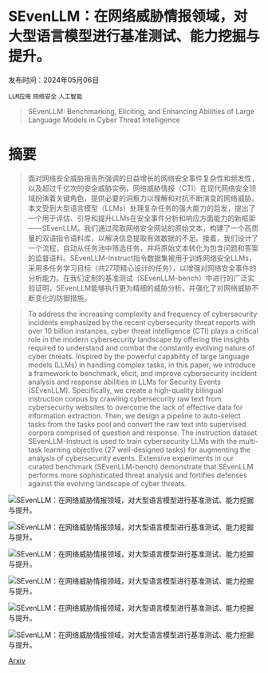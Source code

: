 # SEvenLLM：在网络威胁情报领域，对大型语言模型进行基准测试、能力挖掘与提升。

发布时间：2024年05月06日

`LLM应用` `网络安全` `人工智能`

> SEvenLLM: Benchmarking, Eliciting, and Enhancing Abilities of Large Language Models in Cyber Threat Intelligence

# 摘要

> 面对网络安全威胁报告所强调的日益增长的网络安全事件复杂性和频发性，以及超过千亿次的安全威胁实例，网络威胁情报（CTI）在现代网络安全领域扮演着关键角色，提供必要的洞察力以理解和对抗不断演变的网络威胁。本文受到大型语言模型（LLMs）处理复杂任务的强大能力的启发，提出了一个用于评估、引导和提升LLMs在安全事件分析和响应方面能力的新框架——SEvenLLM。我们通过爬取网络安全网站的原始文本，构建了一个高质量的双语指令语料库，以解决信息提取有效数据的不足。接着，我们设计了一个流程，自动从任务池中筛选任务，并将原始文本转化为包含问题和答案的监督语料。SEvenLLM-Instruct指令数据集被用于训练网络安全LLMs，采用多任务学习目标（共27项精心设计的任务），以增强对网络安全事件的分析能力。在我们定制的基准测试（SEvenLLM-bench）中进行的广泛实验证明，SEvenLLM能够执行更为精细的威胁分析，并强化了对网络威胁不断变化的防御措施。

> To address the increasing complexity and frequency of cybersecurity incidents emphasized by the recent cybersecurity threat reports with over 10 billion instances, cyber threat intelligence (CTI) plays a critical role in the modern cybersecurity landscape by offering the insights required to understand and combat the constantly evolving nature of cyber threats. Inspired by the powerful capability of large language models (LLMs) in handling complex tasks, in this paper, we introduce a framework to benchmark, elicit, and improve cybersecurity incident analysis and response abilities in LLMs for Security Events (SEvenLLM). Specifically, we create a high-quality bilingual instruction corpus by crawling cybersecurity raw text from cybersecurity websites to overcome the lack of effective data for information extraction. Then, we design a pipeline to auto-select tasks from the tasks pool and convert the raw text into supervised corpora comprised of question and response. The instruction dataset SEvenLLM-Instruct is used to train cybersecurity LLMs with the multi-task learning objective (27 well-designed tasks) for augmenting the analysis of cybersecurity events. Extensive experiments in our curated benchmark (SEvenLLM-bench) demonstrate that SEvenLLM performs more sophisticated threat analysis and fortifies defenses against the evolving landscape of cyber threats.

![SEvenLLM：在网络威胁情报领域，对大型语言模型进行基准测试、能力挖掘与提升。](../../..//opt/data/Projects/HuggingArxiv/paper_images/2405.03446/x1.png)

![SEvenLLM：在网络威胁情报领域，对大型语言模型进行基准测试、能力挖掘与提升。](../../..//opt/data/Projects/HuggingArxiv/paper_images/2405.03446/x2.png)

![SEvenLLM：在网络威胁情报领域，对大型语言模型进行基准测试、能力挖掘与提升。](../../..//opt/data/Projects/HuggingArxiv/paper_images/2405.03446/x3.png)

![SEvenLLM：在网络威胁情报领域，对大型语言模型进行基准测试、能力挖掘与提升。](../../..//opt/data/Projects/HuggingArxiv/paper_images/2405.03446/x4.png)

![SEvenLLM：在网络威胁情报领域，对大型语言模型进行基准测试、能力挖掘与提升。](../../..//opt/data/Projects/HuggingArxiv/paper_images/2405.03446/x5.png)

![SEvenLLM：在网络威胁情报领域，对大型语言模型进行基准测试、能力挖掘与提升。](../../..//opt/data/Projects/HuggingArxiv/paper_images/2405.03446/x6.png)

[Arxiv](https://arxiv.org/abs/2405.03446)